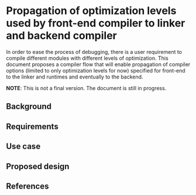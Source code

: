 # Propagation of optimization levels used by front-end compiler to linker and backend compiler

In order to ease the process of debugging, there is a user requirement to compile different modules with different levels of optimization. This document proposes a compiler flow that will enable propagation of compiler options (limited to only optimization levels for now) specified for front-end to the linker and runtimes and eventually to the backend.

**NOTE**: This is not a final version. The document is still in progress.

## Background

## Requirements

## Use case

## Proposed design

## References